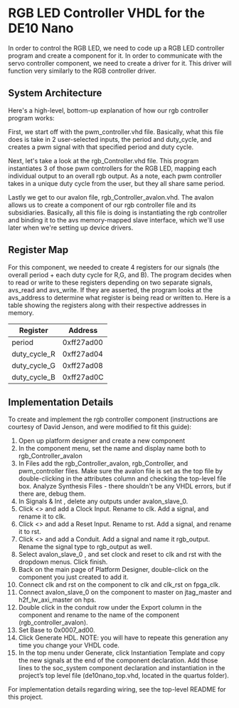 # RGB LED Controller VHDL for the DE10 Nano

In order to control the RGB LED, we need to code up a RGB LED controller program and create a component for it.
In order to communicate with the servo controller component, we need to create a driver for it. This driver will function very similarly to the RGB controller driver.

## System Architecture

Here's a high-level, bottom-up explanation of how our rgb controller program works:

First, we start off with the pwm_controller.vhd file. Basically, what this file does is take in 2 user-selected inputs, the period and duty_cycle, and creates a pwm signal with that specified period and duty cycle.

Next, let's take a look at the rgb_Controller.vhd file. This program instantiates 3 of those pwm controllers for the RGB LED, mapping each individual output to an overall rgb output. As a note, each pwm controller takes in a unique duty cycle from the user, but they all share same period. 

Lastly we get to our avalon file, rgb_Controller_avalon.vhd. The avalon allows us to create a component of our rgb controller file and its subsidiaries. Basically, all this file is doing is instantiating the rgb controller and binding it to the avs memory-mapped slave interface, which we'll use later when we're setting up device drivers. 

## Register Map

For this component, we needed to create 4 registers for our signals (the overall period + each duty cycle for R,G, and B). The program decides when to read or write to these registers depending on two separate signals, avs_read and avs_write. If they are asserted, the program looks at the avs_address to determine what register is being read or written to. Here is a table showing the registers along with their respective addresses in memory.

| Register      | Address      |
| ------------- | ------------ |
| period        | 0xff27ad00   |
| duty_cycle_R  | 0xff27ad04   |
| duty_cycle_G  | 0xff27ad08   |
| duty_cycle_B  | 0xff27ad0C   |

## Implementation Details

To create and implement the rgb controller component (instructions are courtesy of David Jenson, and were modified to fit this guide):

1. Open up platform designer and create a new component
2. In the component menu, set the name and display name both to rgb_Controller_avalon
3. In Files add the rgb_Controller_avalon, rgb_Controller, and pwm_controller files. Make sure the avalon file is set as the top file by double-clicking in the attributes column and checking the top-level file box. Analyze Synthesis Files - there shouldn't be any VHDL errors, but if there are, debug them.
4. In Signals & Int , delete any outputs under avalon_slave_0.
5. Click <<add interface>> and add a Clock Input. Rename to clk. Add a signal, and rename it to clk.
6. Click <<add interface>> and add a Reset Input. Rename to rst. Add a signal, and rename it to rst.
7. Click <<add interface>> and add a Conduit. Add a signal and name it rgb_output. Rename the signal type to rgb_output as well.
8. Select avalon_slave_0 , and set clock and reset to clk and rst with the dropdown menus. Click finish.
9. Back on the main page of Platform Designer, double-click on the component you just created to add it.
10. Connect clk and rst on the component to clk and clk_rst on fpga_clk.
11. Connect avalon_slave_0 on the component to master on jtag_master and h2f_lw_axi_master on hps.
12. Double click in the conduit row under the Export column in the component and rename to the name of the component (rgb_controller_avalon).
13. Set Base to 0x0007_ad00.
14. Click Generate HDL. NOTE: you will have to repeate this generation any time you change your VHDL code.
15. In the top menu under Generate, click Instantiation Template and copy the new signals at the end of the component declaration. Add those lines to the soc_system component declaration and instantiation in the project’s top level file (de10nano_top.vhd, located in the quartus folder).

For implementation details regarding wiring, see the top-level README for this project.